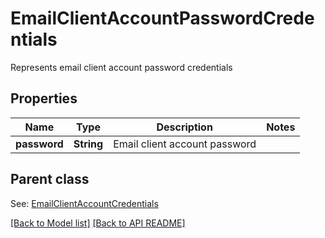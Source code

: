 # EmailClientAccountPasswordCredentials

Represents email client account password credentials             

## Properties
Name | Type | Description | Notes
------------ | ------------- | ------------- | -------------
**password** | **String** | Email client account password              | 

## Parent class

See: [EmailClientAccountCredentials](EmailClientAccountCredentials.md)



[[Back to Model list]](Models.md) [[Back to API README]](README.md)
